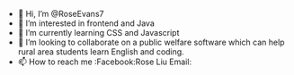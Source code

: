 - 👋 Hi, I’m @RoseEvans7
- 👀 I’m interested in frontend and Java
- 🌱 I’m currently learning CSS and Javascript
- 💞️ I’m looking to collaborate on a public welfare software which can help rural area students learn English and coding.
- 📫 How to reach me :Facebook:Rose Liu  Email:

<!---
RoseEvans7/RoseEvans7 is a ✨ special ✨ repository because its `README.md` (this file) appears on your GitHub profile.
You can click the Preview link to take a look at your changes.
--->
